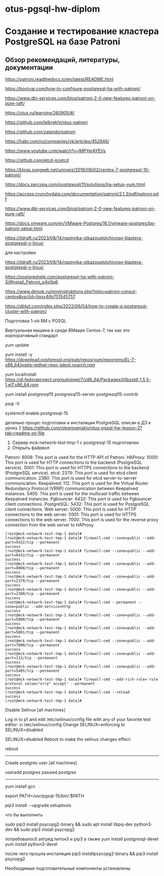 # otus-pgsql-hw-diplom

#  Cоздание и тестирование кластера PostgreSQL на базе Patroni

## Обзор рекомендаций, литературы, документации

https://patroni.readthedocs.io/en/latest/README.html

https://bootvar.com/how-to-configure-postgresql-ha-with-patroni/

https://www.dbi-services.com/blog/patroni-2-0-new-features-patroni-on-pure-raft/

https://otus.ru/learning/260905/#/

https://github.com/lalbrekht/otus-patroni

https://github.com/zalando/patroni

https://habr.com/ru/companies/vk/articles/452846/

https://www.youtube.com/watch?v=lMPYerAYEVs

https://github.com/etcd-io/etcd

https://blogs.sungeek.net/unixwiz/2018/09/02/centos-7-postgresql-10-patroni/

https://docs.percona.com/postgresql/11/solutions/ha-setup-yum.html

https://access.crunchydata.com/documentation/patroni/2.1.3/pdf/patroni.pdf

https://www.dbi-services.com/blog/patroni-2-0-new-features-patroni-on-pure-raft/

https://docs.vmware.com/en/VMware-Postgres/16.1/vmware-postgres/bp-patroni-setup.html

https://itdraft.ru/2023/08/14/nastrojka-otkazoustojchivogo-klastera-postgresql-v-linux/

для настройки

https://itdraft.ru/2023/08/14/nastrojka-otkazoustojchivogo-klastera-postgresql-v-linux/

https://postgreshelp.com/postgresql-ha-with-patroni-3/#Install_Patroni_p4p5p6

https://www.dmosk.ru/miniinstruktions.php?mini=patroni-consul-centos&ysclid=ltqxx4ifq751545757

https://dbtut.com/index.php/2022/06/04/how-to-create-a-postgresql-cluster-with-patroni/


Подготовка 1-ой ВМ с PGSQL

Виртуальная машина в среде ВМваре
Centos-7, так как это корпоративный стандарт

yum update

yum install -y https://download.postgresql.org/pub/repos/yum/reporpms/EL-7-x86_64/pgdg-redhat-repo-latest.noarch.rpm

yum localinstall https://dl.fedoraproject.org/pub/epel/7/x86_64/Packages/l/libzstd-1.5.5-1.el7.x86_64.rpm

yum install postgresql15 postgresql15-server postgresql15-contrib

psql -V

systemctl enable postgresql-15

детально процес подготовки и инсталяции PostgreSQL описан в ДЗ к уроку 2
https://github.com/olegrovenskiy/otus-pgsql-hw-lesson-2?tab=readme-ov-file

1.  Сервер mck-network-test-tmp-1 с postgresql-15 подготовлен
2.  Открыть файрвол

Patroni:
8008: This port is used for the HTTP API of Patroni.
HAProxy:
5000: This port is used for HTTP connections to the backend (PostgreSQL service).
5001: This port is used for HTTPS connections to the backend (PostgreSQL service).
etcd:
2379: This port is used for etcd client communication.
2380: This port is used for etcd server-to-server communication.
Keepalived:
112: This port is used for the Virtual Router Redundancy Protocol (VRRP) communication between Keepalived instances.
5405: This port is used for the multicast traffic between Keepalived instances.
Pgbouncer:
6432: This port is used for Pgbouncer client connections.
PostgreSQL:
5432: This port is used for PostgreSQL client connections.
Web server:
5000: This port is used for HTTP connections to the web server.
5001: This port is used for HTTPS connections to the web server.
7000: This port is used for the reverse proxy connection from the web server to HAProxy.

    [root@mck-network-test-tmp-1 data]#
    [root@mck-network-test-tmp-1 data]# firewall-cmd --zone=public --add-port=5432/tcp --permanent
    success
    [root@mck-network-test-tmp-1 data]# firewall-cmd --zone=public --add-port=6432/tcp --permanent
    success
    [root@mck-network-test-tmp-1 data]# firewall-cmd --zone=public --add-port=8008/tcp --permanent
    success
    [root@mck-network-test-tmp-1 data]# firewall-cmd --zone=public --add-port=2379/tcp --permanent
    success
    [root@mck-network-test-tmp-1 data]# firewall-cmd --zone=public --add-port=2380/tcp --permanent
    success
    [root@mck-network-test-tmp-1 data]# firewall-cmd --permanent --zone=public --add-service=http
    success
    [root@mck-network-test-tmp-1 data]# firewall-cmd --zone=public --add-port=5000/tcp --permanent
    success
    [root@mck-network-test-tmp-1 data]# firewall-cmd --zone=public --add-port=5001/tcp --permanent
    success
    [root@mck-network-test-tmp-1 data]# firewall-cmd --zone=public --add-port=7000/tcp --permanent
    success
    [root@mck-network-test-tmp-1 data]# firewall-cmd --zone=public --add-port=112/tcp --permanent
    success
    [root@mck-network-test-tmp-1 data]# firewall-cmd --zone=public --add-port=5405/tcp --permanent
    success
    [root@mck-network-test-tmp-1 data]# firewall-cmd --add-rich-rule='rule protocol value="vrrp" accept' --permanent
    success
    [root@mck-network-test-tmp-1 data]# firewall-cmd --reload
    success
    [root@mck-network-test-tmp-1 data]#


Disable Selinux [all machines]

Log in to p1 and edit /etc/selinux/config file with any of your favorite text editor:
vi /etc/selinux/config
Change SELINUX=enforcing to SELINUX=disabled

SELINUX=disabled
Reboot to make the selinux changes effect:

reboot

--------------

Create postgres user [all machines]

useradd postgres
passwd postgres

------------
yum install gcc

export PATH=/usr/pgsql-15/bin/:$PATH

pip3 install --upgrade setuptools

что бы выполнить

sudo pip3 install psycopg2-binary && sudo apt install libpq-dev python3-dev && sudo pip3 install psycopg2

потребовалосб апгред питон3 и pip3
а также
yum install postgresql-devel
yum install python3-devel


после чего прошла инсталяция pip3 installpsycopg2-binary &&  pip3 install psycopg2

Необходимые подготовительные компоненты установлены





